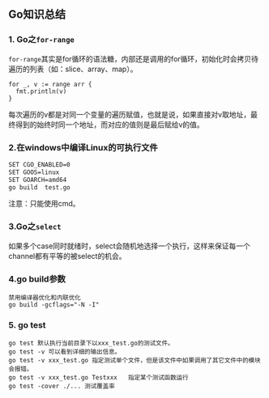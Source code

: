 ## Go知识总结



### 1. Go之`for-range`
`for-range`其实是for循环的语法糖，内部还是调用的for循环，初始化时会拷贝待遍历的列表（如：slice、array、map）。

```
for _, v := range arr {
  fmt.println(v)
}
```
每次遍历的v都是对同一个变量的遍历赋值，也就是说，如果直接对v取地址，最终得到的始终时同一个地址，而对应的值则是最后赋给v的值。


### 2.在windows中编译Linux的可执行文件  
```bash
SET CGO_ENABLED=0 
SET GOOS=linux 
SET GOARCH=amd64 
go build  test.go
```
注意：只能使用cmd。


### 3.Go之`select`

如果多个case同时就绪时，select会随机地选择一个执行，这样来保证每一个channel都有平等的被select的机会。


### 4.go build参数
``` 
禁用编译器优化和内联优化
go build -gcflags="-N -I"
```

### 5. go test
```
go test 默认执行当前目录下以xxx_test.go的测试文件。
go test -v 可以看到详细的输出信息。
go test -v xxx_test.go 指定测试单个文件，但是该文件中如果调用了其它文件中的模块会报错。
go test -v xxx_test.go Testxxx   指定某个测试函数运行
go test -cover ./... 测试覆盖率
```
